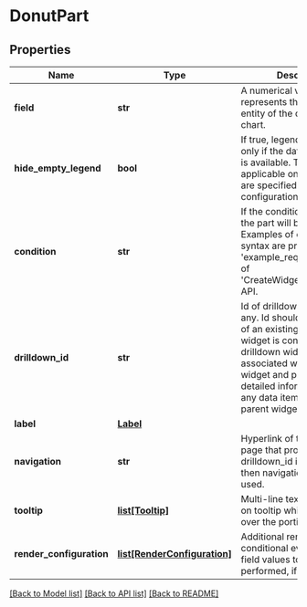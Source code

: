 # DonutPart

## Properties
Name | Type | Description | Notes
------------ | ------------- | ------------- | -------------
**field** | **str** | A numerical value that represents the portion or entity of the donut or stats chart. | 
**hide_empty_legend** | **bool** | If true, legend will be shown only if the data for the part is available. This is applicable only if legends are specified in widget configuration. | [optional] [default to False]
**condition** | **str** | If the condition is met then the part will be displayed. Examples of expression syntax are provided under &#x27;example_request&#x27; section of &#x27;CreateWidgetConfiguration&#x27; API. | [optional] 
**drilldown_id** | **str** | Id of drilldown widget, if any. Id should be a valid id of an existing widget. A widget is considered as drilldown widget when it is associated with any other widget and provides more detailed information about any data item from the parent widget. | [optional] 
**label** | [**Label**](Label.md) |  | [optional] 
**navigation** | **str** | Hyperlink of the specified UI page that provides details. If drilldown_id is provided, then navigation cannot be used. | [optional] 
**tooltip** | [**list[Tooltip]**](Tooltip.md) | Multi-line text to be shown on tooltip while hovering over the portion. | [optional] 
**render_configuration** | [**list[RenderConfiguration]**](RenderConfiguration.md) | Additional rendering or conditional evaluation of the field values to be performed, if any. | [optional] 

[[Back to Model list]](../README.md#documentation-for-models) [[Back to API list]](../README.md#documentation-for-api-endpoints) [[Back to README]](../README.md)


